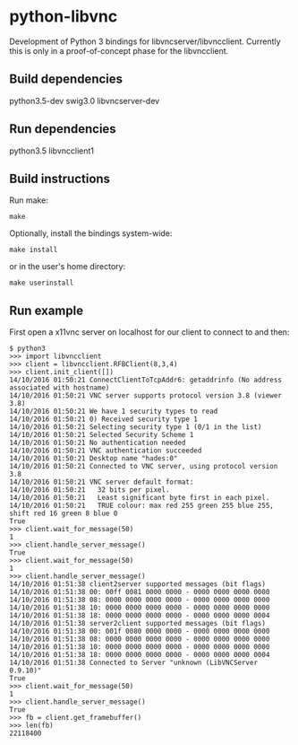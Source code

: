 python-libvnc
=============

Development of Python 3 bindings for libvncserver/libvncclient.
Currently this is only in a proof-of-concept phase for the libvncclient.

Build dependencies
------------------

python3.5-dev
swig3.0
libvncserver-dev

Run dependencies
----------------

python3.5
libvncclient1

Build instructions
------------------

Run make:

```
make
```

Optionally, install the bindings system-wide:

```
make install
```

or in the user's home directory:

```
make userinstall
```


Run example
-----------

First open a x11vnc server on localhost for our client to connect to and then:

```
$ python3
>>> import libvncclient
>>> client = libvncclient.RFBClient(8,3,4)
>>> client.init_client([])
14/10/2016 01:50:21 ConnectClientToTcpAddr6: getaddrinfo (No address associated with hostname)
14/10/2016 01:50:21 VNC server supports protocol version 3.8 (viewer 3.8)
14/10/2016 01:50:21 We have 1 security types to read
14/10/2016 01:50:21 0) Received security type 1
14/10/2016 01:50:21 Selecting security type 1 (0/1 in the list)
14/10/2016 01:50:21 Selected Security Scheme 1
14/10/2016 01:50:21 No authentication needed
14/10/2016 01:50:21 VNC authentication succeeded
14/10/2016 01:50:21 Desktop name "hades:0"
14/10/2016 01:50:21 Connected to VNC server, using protocol version 3.8
14/10/2016 01:50:21 VNC server default format:
14/10/2016 01:50:21   32 bits per pixel.
14/10/2016 01:50:21   Least significant byte first in each pixel.
14/10/2016 01:50:21   TRUE colour: max red 255 green 255 blue 255, shift red 16 green 8 blue 0
True
>>> client.wait_for_message(50)
1
>>> client.handle_server_message()
True
>>> client.wait_for_message(50)
1
>>> client.handle_server_message()
14/10/2016 01:51:38 client2server supported messages (bit flags)
14/10/2016 01:51:38 00: 00ff 0081 0000 0000 - 0000 0000 0000 0000
14/10/2016 01:51:38 08: 0000 0000 0000 0000 - 0000 0000 0000 0000
14/10/2016 01:51:38 10: 0000 0000 0000 0000 - 0000 0000 0000 0000
14/10/2016 01:51:38 18: 0000 0000 0000 0000 - 0000 0000 0000 0004
14/10/2016 01:51:38 server2client supported messages (bit flags)
14/10/2016 01:51:38 00: 001f 0080 0000 0000 - 0000 0000 0000 0000
14/10/2016 01:51:38 08: 0000 0000 0000 0000 - 0000 0000 0000 0000
14/10/2016 01:51:38 10: 0000 0000 0000 0000 - 0000 0000 0000 0000
14/10/2016 01:51:38 18: 0000 0000 0000 0000 - 0000 0000 0000 0004
14/10/2016 01:51:38 Connected to Server "unknown (LibVNCServer 0.9.10)"
True
>>> client.wait_for_message(50)
1
>>> client.handle_server_message()
True
>>> fb = client.get_framebuffer()
>>> len(fb)
22118400
```
